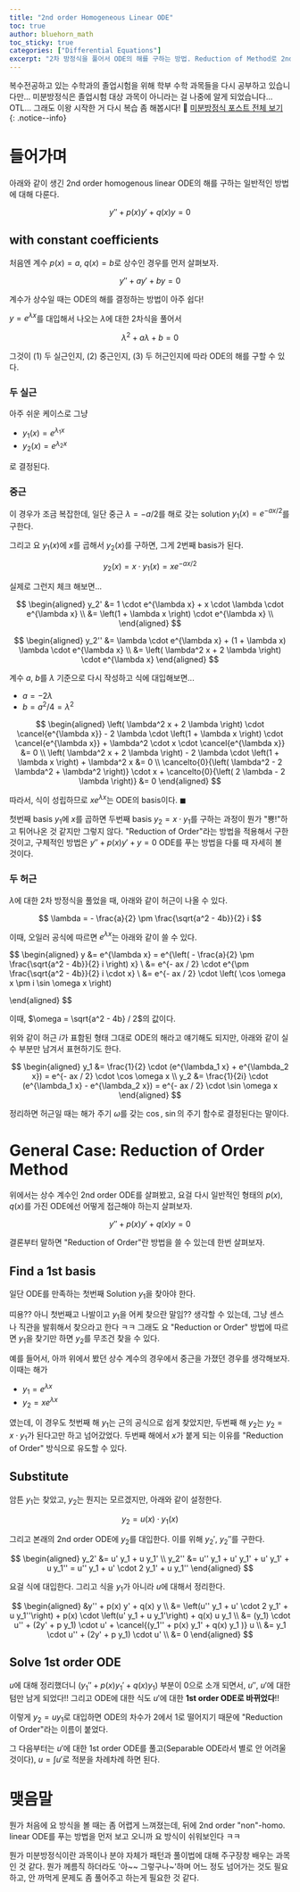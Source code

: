 ```yaml
---
title: "2nd order Homogeneous Linear ODE"
toc: true
author: bluehorn_math
toc_sticky: true
categories: ["Differential Equations"]
excerpt: "2차 방정식을 풀어서 ODE의 해를 구하는 방법. Reduction of Method로 2nd order ODE를 1st order ODE로 변환하는 방법에 대해."
---
```


복수전공하고 있는 수학과의 졸업시험을 위해 학부 수학 과목들을 다시 공부하고 있습니다만... 미분방정식은 졸업시험 대상 과목이 아니라는 걸 나중에 알게 되었습니다... OTL... 그래도 이왕 시작한 거 다시 복습 좀 해봅시다! 🏃 [미분방정식 포스트 전체 보기](/categories/differential-equations)
{: .notice--info}

# 들어가며

아래와 같이 생긴 2nd order homogenous linear ODE의 해를 구하는 일반적인 방법에 대해 다룬다.

<div class="definition" markdown="1">

$$
y'' + p(x) y' + q(x) y = 0
$$

</div>

## with constant coefficients

처음엔 계수 $p(x) = a$, $q(x) = b$로 상수인 경우를 먼저 살펴보자.

<div class="definition" markdown="1">

$$
y'' + a y' + b y = 0
$$

</div>

계수가 상수일 때는 ODE의 해를 결정하는 방법이 아주 쉽다!

$y = e^{\lambda x}$를 대입해서 나오는 $\lambda$에 대한 2차식을 풀어서

$$
\lambda^2 + a \lambda + b = 0
$$

그것이 (1) 두 실근인지, (2) 중근인지, (3) 두 허근인지에 따라 ODE의 해를 구할 수 있다.

### 두 실근

아주 쉬운 케이스로 그냥

- $y_1(x) = e^{\lambda_1 x}$
- $y_2(x) = e^{\lambda_2 x}$

로 결정된다.

### 중근

이 경우가 조금 복잡한데, 일단 중근 $\lambda = - a / 2$를 해로 갖는 solution $y_1(x) = e^{- a x / 2}$를 구한다.

그리고 요 $y_1(x)$에 $x$를 곱해서 $y_2(x)$를 구하면, 그게 2번째 basis가 된다.

$$
y_2(x) = x \cdot y_1(x) = x e^{- a x/ 2}
$$

실제로 그런지 체크 해보면...


<div class="definition" markdown="1">

$$
\begin{aligned}
y_2'
&= 1 \cdot e^{\lambda x} + x \cdot \lambda \cdot e^{\lambda x} \\
&= \left(1 + \lambda x \right) \cdot e^{\lambda x} \\
\end{aligned}
$$

$$
\begin{aligned}
y_2''
&= \lambda \cdot e^{\lambda x} + (1 + \lambda x) \lambda \cdot e^{\lambda x} \\
&= \left( \lambda^2 x + 2 \lambda \right) \cdot e^{\lambda x}
\end{aligned}
$$

계수 $a$, $b$를 $\lambda$ 기준으로 다시 작성하고 식에 대입해보면...

- $a = - 2 \lambda$
- $b = a^2 / 4 = \lambda^2$

$$
\begin{aligned}
\left( \lambda^2 x + 2 \lambda \right) \cdot \cancel{e^{\lambda x}} - 2 \lambda \cdot \left(1 + \lambda x \right) \cdot \cancel{e^{\lambda x}} + \lambda^2 \cdot x \cdot \cancel{e^{\lambda x}} &= 0 \\
\left( \lambda^2 x + 2 \lambda \right) - 2 \lambda \cdot \left(1 + \lambda x \right) + \lambda^2 x &= 0 \\
\cancelto{0}{\left( \lambda^2 - 2 \lambda^2 + \lambda^2 \right)} \cdot x + \cancelto{0}{\left( 2 \lambda - 2 \lambda \right)} &= 0
\end{aligned}
$$

따라서, 식이 성립하므로 $x e^{\lambda x}$는 ODE의 basis이다. $\blacksquare$

</div>

첫번째 basis $y_1$에 $x$를 곱하면 두번째 basis $y_2 = x \cdot y_1$를 구하는 과정이 뭔가 "뿅!"하고 튀어나온 것 같지만 그렇지 않다. "Reduction of Order"라는 방법을 적용해서 구한 것이고, 구체적인 방법은 $y'' + p(x) y' + y = 0$ ODE를 푸는 방법을 다룰 때 자세히 볼 것이다.

### 두 허근

$\lambda$에 대한 2차 방정식을 풀었을 때, 아래와 같이 허근이 나올 수 있다.

$$
\lambda = - \frac{a}{2} \pm \frac{\sqrt{a^2 - 4b}}{2} i
$$

이때, 오일러 공식에 따르면 $e^{\lambda x}$는 아래와 같이 쓸 수 있다.

$$
\begin{aligned}
y 
&= e^{\lambda x}
= e^{\left( - \frac{a}{2} \pm \frac{\sqrt{a^2 - 4b}}{2} i \right) x} \\
&= e^{- ax / 2} \cdot e^{\pm \frac{\sqrt{a^2 - 4b}}{2} i \cdot x} \\
&= e^{- ax / 2} \cdot \left( \cos \omega x \pm i \sin \omega x \right)
  
\end{aligned}
$$

이때, $\omega = \sqrt{a^2 - 4b} / 2$의 값이다.

위와 같이 허근 $i$가 표함된 형태 그대로 ODE의 해라고 얘기해도 되지만, 아래와 같이 실수 부분만 남겨서 표현하기도 한다.

$$
\begin{aligned}
y_1 &= \frac{1}{2} \cdot (e^{\lambda_1 x} + e^{\lambda_2 x}) = e^{- ax / 2} \cdot \cos \omega x \\
y_2 &= \frac{1}{2i} \cdot (e^{\lambda_1 x} - e^{\lambda_2 x}) = e^{- ax / 2} \cdot \sin \omega x
\end{aligned}
$$

정리하면 허근일 때는 해가 주기 $\omega$를 갖는 $\cos$, $\sin$의 주기 함수로 결정된다는 말이다.



# General Case: Reduction of Order Method

위에서는 상수 계수인 2nd order ODE를 살펴봤고, 요걸 다시 일반적인 형태의 $p(x)$, $q(x)$를 가진 ODE에선 어떻게 접근해야 하는지 살펴보자.

<div class="definition" markdown="1">

$$
y'' + p(x) y' + q(x) y = 0
$$

</div>

결론부터 말하면 "Reduction of Order"란 방법을 쓸 수 있는데 한번 살펴보자.

## Find a 1st basis

일단 ODE를 만족하는 첫번째 Solution $y_1$을 찾아야 한다.

띠용?? 아니 첫번째고 나발이고 $y_1$을 어케 찾으란 말임?? 생각할 수 있는데, 그냥 센스나 직관을 발휘해서 찾으라고 한다 ㅋㅋ 그래도 요 "Reduction or Order" 방법에 따르면 $y_1$을 찾기만 하면 $y_2$를 무조건 찾을 수 있다.

예를 들어서, 아까 위에서 봤던 상수 계수의 경우에서 중근을 가졌던 경우를 생각해보자. 이때는 해가 

- $y_1 = e^{\lambda x}$
- $y_2 = x e^{\lambda x}$

였는데, 이 경우도 첫번째 해 $y_1$는 근의 공식으로 쉽게 찾았지만, 두번째 해 $y_2$는 $y_2 = x \cdot y_1$가 된다고만 하고 넘어갔었다. 두번째 해에서 $x$가 붙게 되는 이유를 "Reduction of Order" 방식으로 유도할 수 있다.


## Substitute

암튼 $y_1$는 찾았고, $y_2$는 뭔지는 모르겠지만, 아래와 같이 설정한다.

$$
y_2 = u(x) \cdot y_1(x)
$$

그리고 본래의 2nd order ODE에 $y_2$를 대입한다. 이를 위해 $y_2'$, $y_2''$를 구한다.

$$
\begin{aligned}
y_2' &= u' y_1 + u y_1' \\
y_2'' &= u'' y_1 + u' y_1' + u' y_1' + u y_1'' = u'' y_1 + u' \cdot 2 y_1' + u y_1''
\end{aligned}
$$

요걸 식에 대입한다. 그리고 식을 $y_1$가 아니라 $u$에 대해서 정리한다.

$$
\begin{aligned}
&y'' + p(x) y' + q(x) y \\
&= \left(u'' y_1 + u' \cdot 2 y_1' + u y_1''\right) + p(x) \cdot \left(u' y_1 + u y_1'\right) + q(x) u y_1 \\
&= (y_1) \cdot u'' + (2y' + p y_1) \cdot u' + \cancel{(y_1'' + p(x) y_1' + q(x) y_1 )} u \\
&= y_1 \cdot u'' + (2y' + p y_1) \cdot u' \\
&= 0
\end{aligned}
$$

## Solve 1st order ODE

$u$에 대해 정리했더니 $(y_1'' + p(x) y_1' + q(x) y_1)$ 부분이 $0$으로 소개 되면서, $u''$, $u'$에 대한 텀만 남게 되었다!! 그리고 ODE에 대한 식도 $u'$에 대한 **1st order ODE로 바뀌었다**!!

이렇게 $y_2 = u y_1$로 대입하면 ODE의 차수가 2에서 1로 떨어지기 때문에 "Reduction of Order"라는 이름이 붙었다.

그 다음부터는 $u'$에 대한 1st order ODE를 풀고(Separable ODE라서 별로 안 어려울 것이다), $u = \int u'$로 적분을 차례차례 하면 된다.


# 맺음말

뭔가 처음에 요 방식을 볼 때는 좀 어렵게 느껴졌는데, 뒤에 2nd order "non"-homo. linear ODE를 푸는 방법을 먼저 보고 오니까 요 방식이 쉬워보인다 ㅋㅋ

뭔가 미분방정식이란 과목이나 분야 자체가 패턴과 풀이법에 대해 주구장창 배우는 과목인 것 같다. 뭔가 께름직 하더라도 '아~~ 그렇구나~'하며 어느 정도 넘어가는 것도 필요하고, 안 까먹게 문제도 좀 풀어주고 하는게 필요한 것 같다.
